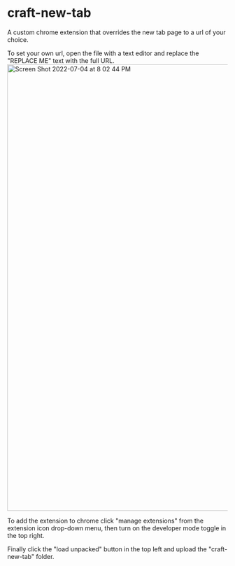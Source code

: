 # craft-new-tab
A custom chrome extension that overrides the new tab page to a url of your choice.

To set your own url, open the file with a text editor and replace the "REPLACE ME" text with the full URL. 
<img width="1021" alt="Screen Shot 2022-07-04 at 8 02 44 PM" src="https://user-images.githubusercontent.com/33740204/177241144-8d001c12-8e1f-4915-a665-3a115c8c91da.png">

To add the extension to chrome click "manage extensions" from the extension icon drop-down menu, then turn on the developer mode toggle in the top right. 

Finally click the "load unpacked" button in the top left and upload the "craft-new-tab" folder.
